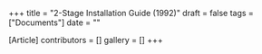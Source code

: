 +++
title = "2-Stage Installation Guide (1992)"
draft = false
tags = ["Documents"]
date = ""

[Article]
contributors = []
gallery = []
+++